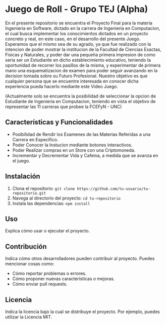 # Juego de Roll - Grupo TEJ (Alpha)

  En el presente repositorio se encuentra el Proyecto Final para la materia
Ingenieria en Software, dictado en la carrera de Ingenieria en Computacion, el cual busca
implementar los conocimientos dictados en un proyecto concreto y real, en este caso, en el desarrollo
del presente Juego.
  Esperamos que el mismo sea de su agrado, ya que fue realizado con la intencion de poder
mostrar la institucion de la Facultad de Ciencias Exactas, Fisicas y Naturales, y poder dar
una pequeña primera impresion de como seria ser un Estudiante en dicho establecimiento educativo,
teniendo la oportunidad de recorrer los pasillos de la misma, y experimentar de primera mano una
esquematizacion de examen para poder seguir avanzando en la decision tomada sobre su Futuro Profesional.
  Nuestro objetivo es que cualquier persona que se encuentre interesada en conocer dicha experiencia
pueda hacerlo mediante este Video Juego.

(Actualmente solo se encuentra la posibilidad de seleccionar la opcion de Estudiante de Ingenieria en Computacion, 
teniendo en vista el objetivo de representar las 11 carreras que probee la FCEFyN - UNC)
  

## Características y Funcionalidades

- Posibilidad de Rendir los Examenes de las Materias Referidas a una Carrera en Especifico.
- Poder Conocer la Instucion mediante botones interactivos.
- Poder Realizar compras en un Store con una Criptomoneda.
- Incrementar y Decrementar Vida y Cafeina, a medida que se avanza en el juego.

## Instalación

1. Clona el repositorio: `git clone https://github.com/tu-usuario/tu-repositorio.git`
2. Navega al directorio del proyecto: `cd tu-repositorio`
3. Instala las dependencias: `npm install`

## Uso

Explica cómo usar o ejecutar el proyecto.

## Contribución

Indica cómo otros desarrolladores pueden contribuir al proyecto. Puedes mencionar cosas como:

- Cómo reportar problemas o errores.
- Cómo proponer nuevas características o mejoras.
- Cómo enviar pull requests.

## Licencia

Indica la licencia bajo la cual se distribuye el proyecto. Por ejemplo, puedes utilizar la Licencia MIT.
